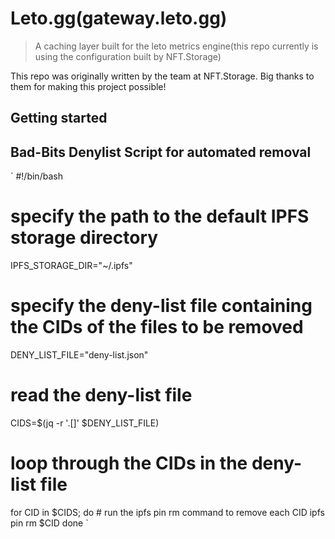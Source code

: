 # Leto.gg(gateway.leto.gg) 

> A caching layer built for the leto metrics engine(this repo currently is using the configuration built by NFT.Storage)

This repo was originally written by the team at NFT.Storage. Big thanks to them for making this project possible!

## Getting started

## Bad-Bits Denylist Script for automated removal
`
#!/bin/bash

# specify the path to the default IPFS storage directory
IPFS_STORAGE_DIR="~/.ipfs"

# specify the deny-list file containing the CIDs of the files to be removed
DENY_LIST_FILE="deny-list.json"

# read the deny-list file
CIDS=$(jq -r '.[]' $DENY_LIST_FILE)

# loop through the CIDs in the deny-list file
for CID in $CIDS; do
    # run the ipfs pin rm command to remove each CID
    ipfs pin rm $CID
done
`
